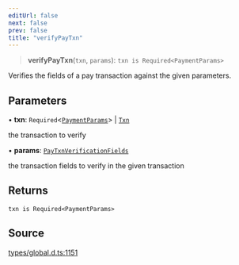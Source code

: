 ```yaml
---
editUrl: false
next: false
prev: false
title: "verifyPayTxn"
---
```


> **verifyPayTxn**(`txn`, `params`): `txn is Required<PaymentParams>`

Verifies the fields of a pay transaction against the given parameters.

## Parameters

• **txn**: `Required`\<[`PaymentParams`](../interfaces/PaymentParams.md)\> \| [`Txn`](../type-aliases/Txn.md)

the transaction to verify

• **params**: [`PayTxnVerificationFields`](../type-aliases/PayTxnVerificationFields.md)

the transaction fields to verify in the given transaction

## Returns

`txn is Required<PaymentParams>`

## Source

[types/global.d.ts:1151](https://github.com/algorandfoundation/tealscript/blob/e015f8b0/types/global.d.ts#L1151)
